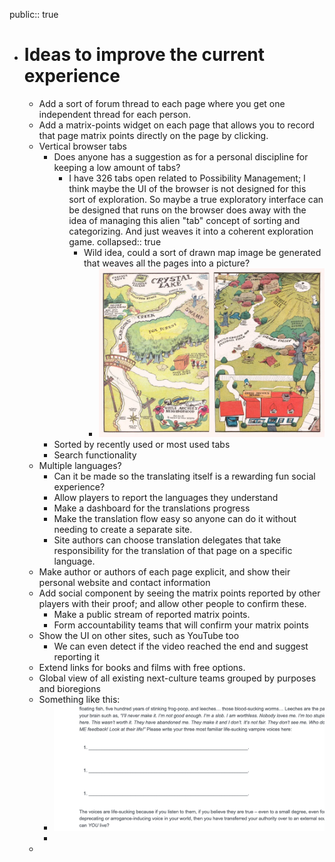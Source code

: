 public:: true

- # Ideas to improve the current experience
	- Add a sort of forum thread to each page where you get one independent thread for each person.
	- Add a matrix-points widget on each page that allows you to record that page matrix points directly on the page by clicking.
	- Vertical browser tabs
		- Does anyone has a suggestion as for a personal discipline for keeping a low amount of tabs?
			- I have 326 tabs open related to Possibility Management; I think maybe the UI of the browser is not designed for this sort of exploration. So maybe a true exploratory interface can be designed that runs on the browser does away with the idea of managing this alien "tab" concept of sorting and categorizing. And just weaves it into a coherent exploration game.
			  collapsed:: true
				- Wild idea, could a sort of drawn map image be generated that weaves all the pages into a picture?
					- ![image.png](../assets/image_1663040401236_0.png)
		- Sorted by recently used or most used tabs
		- Search functionality
	- Multiple languages?
		- Can it be made so the translating itself is a rewarding fun social experience?
		- Allow players to report the languages they understand
		- Make a dashboard for the translations progress
		- Make the translation flow easy so anyone can do it without needing to create a separate site.
		- Site authors can choose translation delegates that take responsibility for the translation of that page on a specific language.
	- Make author or authors of each page explicit, and show their personal website and contact information
	- Add social component by seeing the matrix points reported by other players with their proof; and allow other people to confirm these.
		- Make a public stream of reported matrix points.
		- Form accountability teams that will confirm your matrix points
	- Show the UI on other sites, such as YouTube too
		- We can even detect if the video reached the end and suggest reporting it
	- Extend links for books and films with free options.
	- Global view of all existing next-culture teams grouped by purposes and bioregions
	- Something like this:
		- ![Screen Shot 2022-09-13 at 00.46.39.png](../assets/Screen_Shot_2022-09-13_at_00.46.39_1663040817386_0.png)
		-
	-
